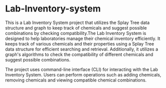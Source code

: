 # Lab-Inventory-system

This is a Lab Inventory System project that utilizes the Splay Tree data structure and graph to keep track of chemicals and suggest possible combinations by checking compatibility.The Lab Inventory System is designed to help laboratories manage their chemical inventory efficiently. It keeps track of various chemicals and their properties using a Splay Tree data structure for efficient searching and retrieval. Additionally, it utilizes a graph's algorithms to check the compatibility of different chemicals and suggest possible combinations.

The project uses command-line interface (CLI) for interacting with the Lab Inventory System. Users can perform operations such as adding chemicals, removing chemicals and viewing compatible chemical combinations.
